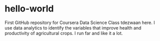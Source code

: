 # hello-world
First GitHub repository for Coursera Data Science Class
tdezwaan here. I use data analytics to identify the variables that improve health and productivity of agricultural crops. I run far and like it a lot.
